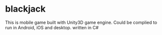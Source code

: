 # blackjack
This is mobile game built with Unity3D game engine. Could be complied to run in Android, iOS and desktop.
written in C#
